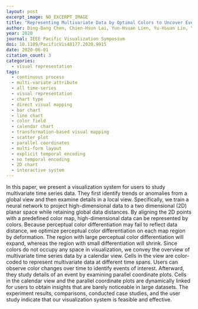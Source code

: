```yaml
---
layout: post
excerpt_image: NO_EXCERPT_IMAGE
title: "Representing Multivariate Data by Optimal Colors to Uncover Events of Interest in Time Series Data"
author: Ding-Bang Chen, Chien-Hsun Lai, Yun-Hsuan Lien, Yu-Hsuan Lin, Yu-Shuen Wang & K. Ma
year: 2020
journal: IEEE Pacific Visualization Symposium
doi: 10.1109/PacificVis48177.2020.9915
date: 2020-06-01
citation_count: 3
categories:
  - visual representation
tags:
  - continuous process
  - multi-variate attribute
  - all time-series
  - visual representation
  - chart type
  - direct visual mapping
  - bar chart
  - line chart
  - color field
  - calendar chart
  - transformation-based visual mapping
  - scatter plot
  - parallel coordinates
  - multi-form layout
  - explicit temporal encoding
  - no temporal encoding
  - 2D chart
  - interactive system
---
```

In this paper, we present a visualization system for users to study multivariate time series data. They first identify trends or anomalies from a global view and then examine details in a local view. Specifically, we train a neural network to project high-dimensional data to a two dimensional (2D) planar space while retaining global data distances. By aligning the 2D points with a predefined color map, high-dimensional data can be represented by colors. Because perceptual color differentiation may fail to reflect data distance, we optimize perceptual color differentiation on each map region by deformation. The region with large perceptual color differentiation will expand, whereas the region with small differentiation will shrink. Since colors do not occupy any space in visualization, we convey the overview of multivariate time series data by a calendar view. Cells in the view are color-coded to represent multivariate data at different time spans. Users can observe color changes over time to identify events of interest. Afterward, they study details of an event by examining parallel coordinate plots. Cells in the calendar view and the parallel coordinate plots are dynamically linked for users to obtain insights that are barely noticeable in large datasets. The experiment results, comparisons, conducted case studies, and the user study indicate that our visualization system is feasible and effective.

